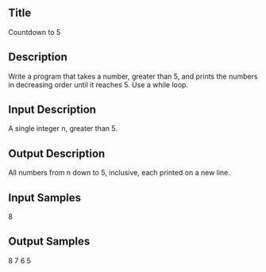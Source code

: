 ## Title
Countdown to 5

## Description
Write a program that takes a number, greater than 5, and prints the numbers in decreasing order until it reaches 5. 
Use a while loop.

## Input Description
A single integer n, greater than 5.

## Output Description
All numbers from n down to 5, inclusive, each printed on a new line.

## Input Samples
8

## Output Samples
8
7
6
5


